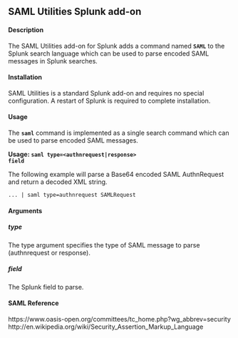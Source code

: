 <h2>SAML Utilities Splunk add-on</h2>

<h4>Description</h4>
The SAML Utilities add-on for Splunk adds a command named <code><strong>SAML</strong></code> to the Splunk search language which can be used to parse encoded SAML messages in Splunk searches.

<h4>Installation</h4>
SAML Utilities is a standard Splunk add-on and requires no special configuration.  A restart of Splunk is required to complete installation.

<h4>Usage</h4>
The <code><strong>saml</strong></code> command is implemented as a single search command which can be used to parse encoded SAML messages.

<strong>Usage: <code>saml type=\<authnrequest|response\> field</code></strong>

The following example will parse a Base64 encoded SAML AuthnRequest and return a decoded XML string.

<code>... | saml type=authnrequest SAMLRequest</code>

<h4>Arguments</h4>
<h5>type</h5>

The type argument specifies the type of SAML message to parse (authnrequest or response).

<h5>field</h5>

The Splunk field to parse.

<h4>SAML Reference</h4>
https://www.oasis-open.org/committees/tc_home.php?wg_abbrev=security
http://en.wikipedia.org/wiki/Security_Assertion_Markup_Language
